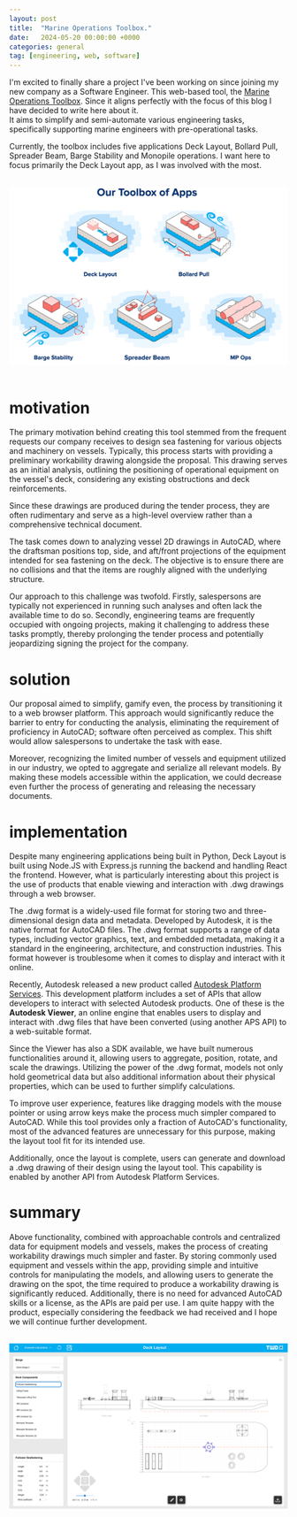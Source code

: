 ```yaml
---
layout: post
title:  "Marine Operations Toolbox."
date:   2024-05-20 00:00:00 +0000
categories: general
tag: [engineering, web, software]
---
```


I'm excited to finally share a project I've been working on since joining my new company as a 
Software Engineer. This web-based tool, the
<a href="https://twd.nl/marine-operations-toolbox/" target="_blank" rel="noopener">Marine Operations Toolbox</a>. Since it 
aligns perfectly with the focus of this blog I have decided to write here about it. <br>
It aims to simplify and semi-automate various engineering tasks, specifically 
supporting marine engineers with pre-operational tasks. <br>

Currently, the toolbox includes five applications Deck Layout, Bollard Pull, Spreader Beam, Barge Stability and Monopile 
operations. I want here to focus primarily the Deck Layout app, 
as I was involved with the most. 

<br>
<center>
<img src="https://raw.githubusercontent.com/furmanp/my-personal-website/master/_posts/2024-05-20-marine-operations-toolbox/assets/MOT.png">
</center><br>

# motivation 

The primary motivation behind creating this tool stemmed from the frequent requests our company receives to design sea 
fastening for various objects and machinery on vessels. 
Typically, this process starts with providing a preliminary workability drawing alongside the 
proposal. This drawing serves as an initial analysis, outlining the positioning of operational equipment 
on the vessel's deck, considering any existing obstructions and deck reinforcements. 

Since these drawings are produced during the tender process, they are often rudimentary and 
serve as a high-level overview rather than a comprehensive technical document.

The task comes down to analyzing vessel 2D drawings in AutoCAD, where the draftsman positions top, 
side, and aft/front projections of the equipment intended for sea fastening on the deck. 
The objective is to ensure there are no collisions and that the items are roughly aligned with 
the underlying structure. 

Our approach to this challenge was twofold. Firstly, salespersons are typically not experienced in 
running such analyses and often lack the available time to do so. 
Secondly, engineering teams are frequently occupied with ongoing projects, 
making it challenging to address these tasks promptly, thereby prolonging the tender 
process and potentially jeopardizing signing the  project for the company.

# solution

Our proposal aimed to simplify, gamify even, the process by transitioning it to a web browser
platform. This approach would significantly reduce the barrier to entry for conducting the analysis, 
eliminating the requirement of proficiency in AutoCAD; software often perceived as complex. 
This shift would allow salespersons to undertake the task with ease.

Moreover, recognizing the limited number of vessels and equipment utilized in our industry, 
we opted to aggregate and serialize all relevant models. 
By making these models accessible within the application, we could decrease even further the process of 
generating and releasing the necessary documents.

# implementation

Despite many engineering applications being built in Python, Deck Layout is built using Node.JS with 
Express.js running the backend and handling React the frontend.
However, what is particularly interesting about this project is the use of products that enable viewing and interaction
with .dwg drawings through a web browser.

The .dwg format is a widely-used file format for storing two and three-dimensional design data and 
metadata. Developed by Autodesk, it is the native format for AutoCAD files.
The .dwg format supports a range of data types, including vector graphics, text, 
and embedded metadata, making it a standard in the engineering, architecture, and construction 
industries. This format however is troublesome when it comes to display and interact with it online. 

Recently, Autodesk released a new product called 
<a href="https://aps.autodesk.com/" target="_blank" rel="noopener">Autodesk Platform Services</a>.
This development platform includes a set of APIs that allow developers to interact with selected Autodesk products. 
One of these is the <b>Autodesk Viewer</b>, an online engine that enables users to display and interact with .dwg 
files that have been converted (using another APS API) to a web-suitable format.

Since the Viewer has also a SDK available, we have built numerous functionalities around it,
allowing users to aggregate, position, rotate, and scale the drawings. Utilizing the power of the .dwg format,
models not only hold geometrical data but also additional information about their physical properties,
which can be used to further simplify calculations.

To improve user experience, features like dragging models with the mouse pointer or using arrow keys make
the process much simpler compared to AutoCAD. While this tool provides only a fraction of AutoCAD's functionality,
most of the advanced features are unnecessary for this purpose, making the layout tool fit for its intended use.

Additionally, once the layout is complete, users can generate and download a .dwg drawing of their design using
the layout tool. This capability is enabled by another API from Autodesk Platform Services.

# summary

Above functionality, combined with approachable controls and centralized data for equipment models and vessels, 
makes the process of creating workability drawings much simpler and faster. By storing commonly used equipment and 
vessels within the app, providing simple and intuitive controls for manipulating the models, and allowing users 
to generate the drawing on the spot, the time required to produce a workability drawing is significantly reduced. 
Additionally, there is no need for advanced AutoCAD skills or a license, as the APIs are paid per use.
I am quite happy with the product, especially considering the feedback we had received and I hope we will continue 
further development.

<br>
<center>
<img src="https://raw.githubusercontent.com/furmanp/my-personal-website/master/_posts/2024-05-20-marine-operations-toolbox/assets/layout-app.png">
</center>
<br>
